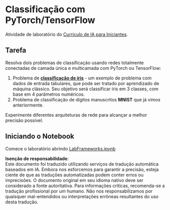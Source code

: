 # Classificação com PyTorch/TensorFlow

Atividade de laboratório do [Currículo de IA para Iniciantes](https://github.com/microsoft/ai-for-beginners).

## Tarefa

Resolva dois problemas de classificação usando redes totalmente conectadas de camada única e multicamada com PyTorch ou TensorFlow:

1. Problema de **[classificação de íris](https://en.wikipedia.org/wiki/Iris_flower_data_set)** - um exemplo de problema com dados de entrada tabulares, que pode ser tratado por aprendizado de máquina clássico. Seu objetivo será classificar íris em 3 classes, com base em 4 parâmetros numéricos.
1. Problema de classificação de dígitos manuscritos **MNIST** que já vimos anteriormente.

Experimente diferentes arquiteturas de rede para alcançar a melhor precisão possível.

## Iniciando o Notebook

Comece o laboratório abrindo [LabFrameworks.ipynb](../../../../../../lessons/3-NeuralNetworks/05-Frameworks/lab/LabFrameworks.ipynb)

**Isenção de responsabilidade**:  
Este documento foi traduzido utilizando serviços de tradução automática baseados em IA. Embora nos esforcemos para garantir a precisão, esteja ciente de que as traduções automatizadas podem conter erros ou imprecisões. O documento original em seu idioma nativo deve ser considerado a fonte autoritativa. Para informações críticas, recomenda-se a tradução profissional por um humano. Não nos responsabilizamos por quaisquer mal-entendidos ou interpretações errôneas resultantes do uso desta tradução.